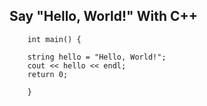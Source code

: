 ## Say "Hello, World!" With C++
```
    int main() {

    string hello = "Hello, World!"; 
    cout << hello << endl;
    return 0;

    }
```